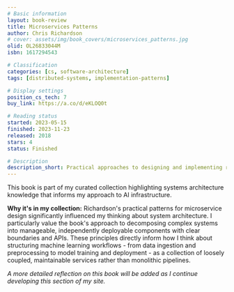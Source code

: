 ```yaml
---
# Basic information
layout: book-review
title: Microservices Patterns
author: Chris Richardson
# cover: assets/img/book_covers/microservices_patterns.jpg
olid: OL26833044M
isbn: 1617294543

# Classification
categories: [cs, software-architecture]
tags: [distributed-systems, implementation-patterns]

# Display settings
position_cs_tech: 7
buy_link: https://a.co/d/eKLOQ0t

# Reading status
started: 2023-05-15
finished: 2023-11-23
released: 2018
stars: 4
status: Finished

# Description
description_short: Practical approaches to designing and implementing resilient, scalable microservice architectures.
---
```


This book is part of my curated collection highlighting systems architecture knowledge that informs my approach to AI infrastructure.

**Why it's in my collection:** Richardson's practical patterns for microservice design significantly influenced my thinking about system architecture. I particularly value the book's approach to decomposing complex systems into manageable, independently deployable components with clear boundaries and APIs. These principles directly inform how I think about structuring machine learning workflows - from data ingestion and preprocessing to model training and deployment - as a collection of loosely coupled, maintainable services rather than monolithic pipelines.

*A more detailed reflection on this book will be added as I continue developing this section of my site.*